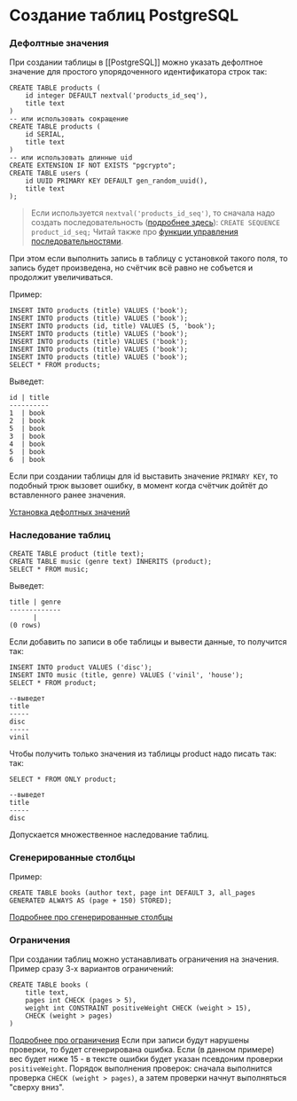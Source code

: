 # Создание таблиц PostgreSQL

### Дефолтные значения
При создании таблицы в [[PostgreSQL]] можно указать дефолтное значение для простого упорядоченного идентификатора строк так:
```
CREATE TABLE products (
	id integer DEFAULT nextval('products_id_seq'),
	title text
)
-- или использовать сокращение
CREATE TABLE products (
	id SERIAL,
	title text
)
-- или использовать длинные uid
CREATE EXTENSION IF NOT EXISTS "pgcrypto";
CREATE TABLE users (
  	id UUID PRIMARY KEY DEFAULT gen_random_uuid(),
	title text
);
```

>Если используется `nextval('products_id_seq')`, то сначала надо создать последовательноcть ([подробнее здесь](https://www.postgresql.org/docs/current/sql-createsequence.html)):
>`CREATE SEQUENCE product_id_seq;`
>Читай также про [функции управления последовательностями](https://www.postgresql.org/docs/14/functions-sequence.html).

При этом если выполнить запись в таблицу с установкой такого поля, то запись будет произведена, но счётчик всё равно не собъется и продолжит увеличиваться.

Пример:
```
INSERT INTO products (title) VALUES ('book');
INSERT INTO products (title) VALUES ('book');
INSERT INTO products (id, title) VALUES (5, 'book');
INSERT INTO products (title) VALUES ('book');
INSERT INTO products (title) VALUES ('book');
INSERT INTO products (title) VALUES ('book');
INSERT INTO products (title) VALUES ('book');
SELECT * FROM products;
```
Выведет:
```
id | title
----------
1  | book
2  | book
5  | book
3  | book
4  | book
5  | book
6  | book
```

Если при создании таблицы для id выставить значение `PRIMARY KEY`, то подобный трюк вызовет ошибку, в момент когда счётчик дойтёт до вставленного ранее значения.

[Установка дефолтных значений](https://www.postgresql.org/docs/current/ddl-default.html)

### Наследование таблиц
```
CREATE TABLE product (title text);
CREATE TABLE music (genre text) INHERITS (product);
SELECT * FROM music;
```
Выведет:
```
title | genre
-------------
      |
(0 rows)
```
Если добавить по записи в обе таблицы и вывести данные, то получится так:
```
INSERT INTO product VALUES ('disc');
INSERT INTO music (title, genre) VALUES ('vinil', 'house');
SELECT * FROM product;

--выведет
title
-----
disc
-----
vinil
```

Чтобы получить только значения из таблицы product надо писать так:
так:
```
SELECT * FROM ONLY product;

--выведет
title
-----
disc
```

Допускается множественное наследование таблиц.

### Сгенерированные столбцы
Пример:
```
CREATE TABLE books (author text, page int DEFAULT 3, all_pages GENERATED ALWAYS AS (page + 150) STORED);
```

[Подробнее про сгенерированные столбцы](https://www.postgresql.org/docs/current/ddl-generated-columns.html)
### Ограничения
При создании таблиц можно устанавливать ограничения на значения.
Пример сразу 3-х вариантов ограничений:
```
CREATE TABLE books (
	title text, 
	pages int CHECK (pages > 5),
	weight int CONSTRAINT positiveWeight CHECK (weight > 15),
	CHECK (weight > pages)
)
```
[Подробнее про ограничения](https://www.postgresql.org/docs/current/ddl-constraints.html)
Если при записи будут нарушены проверки, то будет сгенерирована ошибка. Если (в данном примере) вес будет ниже 15 - в тексте ошибки будет указан псевдоним проверки `positiveWeight`. 
Порядок выполнения проверок: сначала выполнится проверка `CHECK (weight > pages)`, а затем проверки начнут выполняться "сверху вниз".